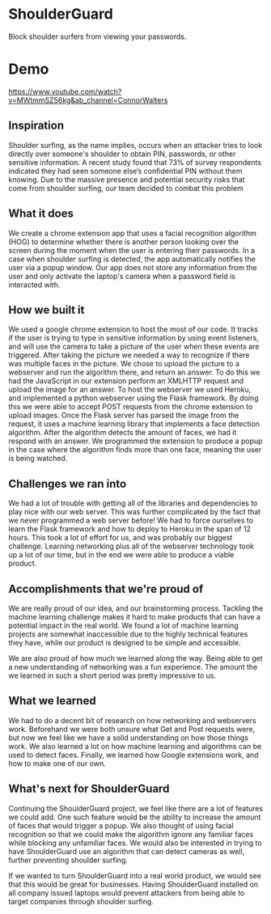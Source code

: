 # ShoulderGuard
 Block shoulder surfers from viewing your passwords.


# Demo
https://www.youtube.com/watch?v=MWtmmSZ56kg&ab_channel=ConnorWalters






## Inspiration
Shoulder surfing, as the name implies, occurs when an attacker tries to look directly over someone's shoulder to obtain PIN, passwords, or other sensitive information. A recent study found that 73% of survey respondents indicated they had seen someone else’s confidential PIN without them knowing. Due to the massive presence and potential security risks that come from shoulder surfing, our team decided to combat this problem

## What it does
We create a chrome extension app that uses a facial recognition algorithm (HOG) to determine whether there is another person looking over the screen during the moment when the user is entering their passwords. In a case when shoulder surfing is detected, the app automatically notifies the user via a popup window. Our app does not store any information from the user and only activate the laptop's camera when a password field is interacted with.

## How we built it
We used a google chrome extension to host the most of our code. It tracks if the user is trying to type in sensitive information by using event listeners, and will use the camera to take a picture of the user when these events are triggered. After taking the picture we needed a way to recognize if there was multiple faces in the picture. We chose to upload the picture to a webserver and run the algorithm there, and return an answer. To do this we had the JavaScript in our extension perform an XMLHTTP request and upload the image for an answer. To host the webserver we used Heroku, and implemented a python webserver using the Flask framework. By doing this we were able to accept POST requests from the chrome extension to upload images. Once the Flask server has parsed the image from the request, it uses a machine learning library that implements a face detection algorithm. After the algorithm detects the amount of faces, we had it respond with an answer.  We programmed the extension to produce a popup in the case where the algorithm finds more than one face, meaning the user is being watched.

## Challenges we ran into
We had a lot of trouble with getting all of the libraries and dependencies to play nice with our web server. This was further complicated by the fact that we never programmed a web server before! We had to force ourselves to learn the Flask framework and how to deploy to Heroku in the span of 12 hours. This took a lot of effort for us, and was probably our biggest challenge. Learning networking plus all of the webserver technology took up a lot of our time, but in the end we were able to produce a viable product.

## Accomplishments that we're proud of
We are really proud of our idea, and our brainstorming process. Tackling the machine learning challenge makes it hard to make products that can have a potential impact in the real world. We found a lot of machine learning projects are somewhat inaccessible due to the highly technical features they have, while our product is designed to be simple and accessible.

We are also proud of how much we learned along the way. Being able to get a new understanding of networking was a fun experience. The amount the we learned in such a short period was pretty impressive to us.

## What we learned
We had to do a decent bit of research on how networking and webservers work. Beforehand we were both unsure what Get and Post requests were, but now we feel like we have a solid understanding on how those things work. We also learned a lot on how machine learning and algorithms can be used to detect faces. Finally, we learned how Google extensions work, and how to make one of our own.

## What's next for ShoulderGuard
Continuing the ShoulderGuard project, we feel like there are a lot of features we could add. One such feature would be the ability to increase the amount of faces that would trigger a popup. We also thought of using facial recognition so that we could make the algorithm ignore any familiar faces while blocking any unfamiliar faces. We would also be interested in trying to have ShoulderGuard use an algorithm that can detect cameras as well, further preventing shoulder surfing.

If we wanted to turn ShoulderGuard into a real world product, we would see that this would be great for businesses. Having ShoulderGuard installed on all company issued laptops would prevent attackers from being able to target companies through shoulder surfing. 
